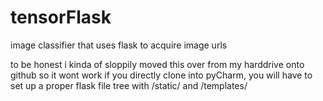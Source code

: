 # tensorFlask
image classifier that uses flask to acquire image urls

to be honest i kinda of sloppily moved this over from my harddrive onto github so it wont work if you directly clone into pyCharm,
you will have to set up a proper flask file tree with /static/ and /templates/
